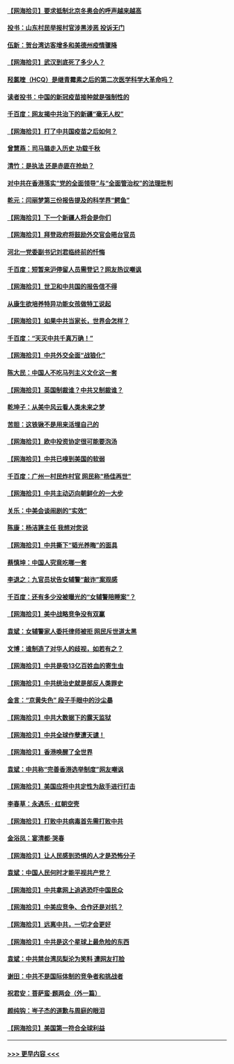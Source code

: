 #### [【网海拾贝】要求抵制北京冬奥会的呼声越来越高](../pages/nsc993/n12868962.md?t=04101601) 
#### [投书：山东村民举报村官涉黑涉恶 投诉无门](../pages/nsc993/n12869726.md?t=04101601) 
#### [伍新：贺台湾访客增多和美德州疫情骤降](../pages/nsc993/n12865651.md?t=04101601) 
#### [【网海拾贝】武汉到底死了多少人？](../pages/nsc993/n12863707.md?t=04101601) 
#### [羟氯喹（HCQ）是继青霉素之后的第二次医学科学大革命吗？](../pages/nsc993/n12638564.md?t=04101601) 
#### [读者投书：中国的新冠疫苗接种就是强制性的](../pages/nsc993/n12859932.md?t=04101601) 
#### [千百度：网友揭中共治下的新疆“毫无人权”](../pages/nsc993/n12858385.md?t=04101601) 
#### [【网海拾贝】打了中共国疫苗之后如何？](../pages/nsc993/n12857866.md?t=04101601) 
#### [曾慧燕：司马璐走入历史 功载千秋](../pages/nsc993/n12856996.md?t=04101601) 
#### [清竹：是执法 还是赤匪在抢劫？](../pages/nsc993/n12856952.md?t=04101601) 
#### [对中共在香港落实“党的全面领导”与“全面管治权”的法理批判](../pages/nsc993/n12856929.md?t=04101601) 
#### [乾元：闫丽梦第三份报告提及的科学界“鳄鱼”](../pages/nsc993/n12855985.md?t=04101601) 
#### [【网海拾贝】下一个新疆人将会是你们](../pages/nsc993/n12855864.md?t=04101601) 
#### [【网海拾贝】拜登政府将鼓励外交官会晤台官员](../pages/nsc993/n12853615.md?t=04101601) 
#### [河北一党委副书记刘君临终前的忏悔](../pages/nsc993/n12849420.md?t=04101601) 
#### [千百度：短暂来沪停留人员需登记？网友热议嘲讽](../pages/nsc993/n12853497.md?t=04101601) 
#### [【网海拾贝】世卫和中共国的报告信不得](../pages/nsc993/n12850902.md?t=04101601) 
#### [从康生欲培养特异功能女孩做特工说起](../pages/nsc993/n12849289.md?t=04101601) 
#### [【网海拾贝】如果中共当家长，世界会怎样？](../pages/nsc993/n12848436.md?t=04101601) 
#### [千百度：“天灭中共千真万确！”](../pages/nsc993/n12845659.md?t=04101601) 
#### [【网海拾贝】中共外交全面“战狼化”](../pages/nsc993/n12845607.md?t=04101601) 
#### [陈大民：中国人不吃马列主义文化这一套](../pages/nsc993/n12842496.md?t=04101601) 
#### [【网海拾贝】英国制裁谁？中共又制裁谁？](../pages/nsc993/n12840909.md?t=04101601) 
#### [乾坤子：从美中风云看人类未来之梦](../pages/nsc993/n12840590.md?t=04101601) 
#### [苦胆：这铁锹不是用来活埋自己的](../pages/nsc993/n12839512.md?t=04101601) 
#### [【网海拾贝】欧中投资协定很可能要泡汤](../pages/nsc993/n12835122.md?t=04101601) 
#### [【网海拾贝】中共已嗅到美国的软弱](../pages/nsc993/n12832411.md?t=04101601) 
#### [千百度：广州一村民炸村官 网民称“杨佳再世”](../pages/nsc993/n12832380.md?t=04101601) 
#### [【网海拾贝】中共主动迈向朝鲜化的一大步](../pages/nsc993/n12829887.md?t=04101601) 
#### [关乐：中美会谈闹剧的“实效”](../pages/nsc993/n12826698.md?t=04101601) 
#### [陈康：杨洁篪主任  我想对您说](../pages/nsc993/n12826609.md?t=04101601) 
#### [【网海拾贝】中共撕下“韬光养晦”的面具](../pages/nsc993/n12826459.md?t=04101601) 
#### [蔡慎坤：中国人究竟吃哪一套](../pages/nsc993/n12826010.md?t=04101601) 
#### [李退之：九官员状告女辅警“敲诈”案观感](../pages/nsc993/n12823984.md?t=04101601) 
#### [千百度：还有多少没被曝光的“女辅警陪睡案”？](../pages/nsc993/n12822136.md?t=04101601) 
#### [【网海拾贝】美中战略竞争没有双赢](../pages/nsc993/n12822105.md?t=04101601) 
#### [袁斌：女辅警家人委托律师被拒 网民斥世道太黑](../pages/nsc993/n12822004.md?t=04101601) 
#### [文博：谁制造了对华人的歧视，如若有之？](../pages/nsc993/n12821635.md?t=04101601) 
#### [【网海拾贝】中共是吸13亿百姓血的寄生虫](../pages/nsc993/n12819191.md?t=04101601) 
#### [【网海拾贝】中共统治史就是部反人类罪史](../pages/nsc993/n12816738.md?t=04101601) 
#### [金言：“京黄失色” 段子手眼中的沙尘暴](../pages/nsc993/n12815700.md?t=04101601) 
#### [【网海拾贝】中共大数据下的露天监狱](../pages/nsc993/n12811075.md?t=04101601) 
#### [【网海拾贝】中共全球作孽遭天谴！](../pages/nsc993/n12810258.md?t=04101601) 
#### [【网海拾贝】香港唤醒了全世界](../pages/nsc993/n12809100.md?t=04101601) 
#### [袁斌：中共称“完善香港选举制度”网友嘲讽](../pages/nsc993/n12808994.md?t=04101601) 
#### [【网海拾贝】美国应将中共定性为敌手进行打击](../pages/nsc993/n12806870.md?t=04101601) 
#### [李春草：永遇乐 · 红朝空壳](../pages/nsc993/n12805365.md?t=04101601) 
#### [【网海拾贝】打败中共病毒首先需打败中共](../pages/nsc993/n12803930.md?t=04101601) 
#### [金浴凤：宴清都‧哭春](../pages/nsc993/n12801601.md?t=04101601) 
#### [【网海拾贝】让人民感到恐惧的人才是恐怖分子](../pages/nsc993/n12799347.md?t=04101601) 
#### [袁斌：中国人民何时才能平视共产党？](../pages/nsc993/n12799306.md?t=04101601) 
#### [【网海拾贝】中共拿网上追逃恐吓中国民众](../pages/nsc993/n12796905.md?t=04101601) 
#### [【网海拾贝】中美应竞争、合作还是对抗？](../pages/nsc993/n12794675.md?t=04101601) 
#### [【网海拾贝】远离中共，一切才会更好](../pages/nsc993/n12793572.md?t=04101601) 
#### [【网海拾贝】中共是这个星球上最危险的东西](../pages/nsc993/n12791400.md?t=04101601) 
#### [袁斌：中共禁台湾凤梨沦为笑料 遭网友打脸](../pages/nsc993/n12791335.md?t=04101601) 
#### [谢田：中共不是国际体制的竞争者和挑战者](../pages/nsc993/n12791212.md?t=04101601) 
#### [祝君安：菩萨蛮·题两会（外一篇）](../pages/nsc993/n12786801.md?t=04101601) 
#### [颜纯钩：岑子杰的道歉与周庭的眼泪](../pages/nsc993/n12786775.md?t=04101601) 
#### [【网海拾贝】美国第一符合全球利益](../pages/nsc993/n12786666.md?t=04101601) 

----
#### [ >>> 更早内容 <<< ](../indexes/nsc993-earlier.md)
